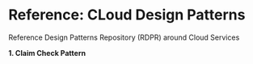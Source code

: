 # Reference: CLoud Design Patterns
Reference Design Patterns Repository (RDPR) around Cloud Services

**1. Claim Check Pattern**
